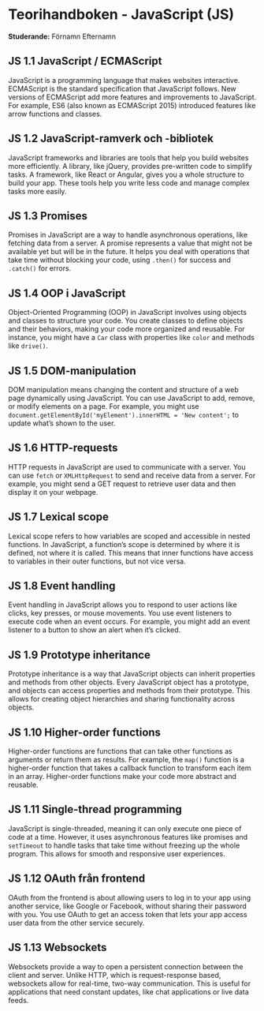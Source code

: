 # Teorihandboken - JavaScript (JS)
**Studerande:** Förnamn Efternamn

## JS 1.1 JavaScript / ECMAScript
JavaScript is a programming language that makes websites interactive. ECMAScript is the standard specification that JavaScript follows. New versions of ECMAScript add more features and improvements to JavaScript. For example, ES6 (also known as ECMAScript 2015) introduced features like arrow functions and classes.

## JS 1.2 JavaScript-ramverk och -bibliotek
JavaScript frameworks and libraries are tools that help you build websites more efficiently. A library, like jQuery, provides pre-written code to simplify tasks. A framework, like React or Angular, gives you a whole structure to build your app. These tools help you write less code and manage complex tasks more easily.

## JS 1.3 Promises
Promises in JavaScript are a way to handle asynchronous operations, like fetching data from a server. A promise represents a value that might not be available yet but will be in the future. It helps you deal with operations that take time without blocking your code, using `.then()` for success and `.catch()` for errors.

## JS 1.4 OOP i JavaScript
Object-Oriented Programming (OOP) in JavaScript involves using objects and classes to structure your code. You create classes to define objects and their behaviors, making your code more organized and reusable. For instance, you might have a `Car` class with properties like `color` and methods like `drive()`.

## JS 1.5 DOM-manipulation
DOM manipulation means changing the content and structure of a web page dynamically using JavaScript. You can use JavaScript to add, remove, or modify elements on a page. For example, you might use `document.getElementById('myElement').innerHTML = 'New content';` to update what’s shown to the user.

## JS 1.6 HTTP-requests
HTTP requests in JavaScript are used to communicate with a server. You can use `fetch` or `XMLHttpRequest` to send and receive data from a server. For example, you might send a GET request to retrieve user data and then display it on your webpage.

## JS 1.7 Lexical scope
Lexical scope refers to how variables are scoped and accessible in nested functions. In JavaScript, a function’s scope is determined by where it is defined, not where it is called. This means that inner functions have access to variables in their outer functions, but not vice versa.

## JS 1.8 Event handling
Event handling in JavaScript allows you to respond to user actions like clicks, key presses, or mouse movements. You use event listeners to execute code when an event occurs. For example, you might add an event listener to a button to show an alert when it’s clicked.

## JS 1.9 Prototype inheritance
Prototype inheritance is a way that JavaScript objects can inherit properties and methods from other objects. Every JavaScript object has a prototype, and objects can access properties and methods from their prototype. This allows for creating object hierarchies and sharing functionality across objects.

## JS 1.10 Higher-order functions
Higher-order functions are functions that can take other functions as arguments or return them as results. For example, the `map()` function is a higher-order function that takes a callback function to transform each item in an array. Higher-order functions make your code more abstract and reusable.

## JS 1.11 Single-thread programming
JavaScript is single-threaded, meaning it can only execute one piece of code at a time. However, it uses asynchronous features like promises and `setTimeout` to handle tasks that take time without freezing up the whole program. This allows for smooth and responsive user experiences.

## JS 1.12 OAuth från frontend
OAuth from the frontend is about allowing users to log in to your app using another service, like Google or Facebook, without sharing their password with you. You use OAuth to get an access token that lets your app access user data from the other service securely.

## JS 1.13 Websockets
Websockets provide a way to open a persistent connection between the client and server. Unlike HTTP, which is request-response based, websockets allow for real-time, two-way communication. This is useful for applications that need constant updates, like chat applications or live data feeds.
